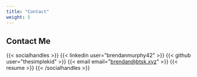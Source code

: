 ```yaml
---
title: "Contact"
weight: 5
---
```


## Contact Me

{{< socialhandles >}}
{{< linkedin user="brendanmurphy42" >}}
{{< github user="thesimplekid" >}}
{{< email email="brendan@btsk.xyz" >}}
{{< resume >}}
{{< /socialhandles >}}
